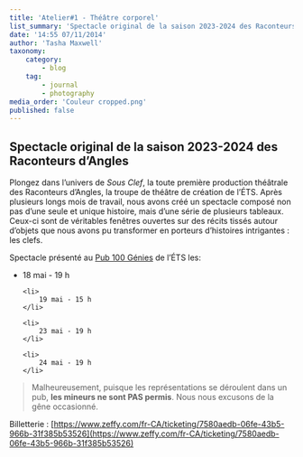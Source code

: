 ```yaml
---
title: 'Atelier#1 - Théâtre corporel'
list_summary: 'Spectacle original de la saison 2023-2024 des Raconteurs d’Angles'
date: '14:55 07/11/2014'
author: 'Tasha Maxwell'
taxonomy:
    category:
        - blog
    tag:
        - journal
        - photography
media_order: 'Couleur cropped.png'
published: false
---
```


## Spectacle original de la saison 2023-2024 des Raconteurs d’Angles

Plongez dans l’univers de _Sous Clef_, la toute première production théâtrale des Raconteurs d’Angles, la troupe de théâtre de création de l’ÉTS.
Après plusieurs longs mois de travail, nous avons créé un spectacle composé non pas d’une seule et unique histoire, mais d’une série de plusieurs tableaux.
Ceux-ci sont de véritables fenêtres ouvertes sur des récits tissés autour d’objets que nous avons pu transformer en porteurs d’histoires intrigantes : les clefs.

Spectacle présenté au [Pub 100 Génies](https://www.google.com/maps?q=Resto-Pub+100+G%C3%A9nies,530+Rue+Peel,H3C+2H1&hl=en&z=14) de l’ÉTS les:

<ul style="list-style-type: disc;">
    <li>
    	18 mai - 19 h
    </li>
    
    <li>
    	19 mai - 15 h
    </li>
    
    <li>
    	23 mai - 19 h
    </li>
    
    <li>
    	24 mai - 19 h
    </li>
</ul>

> Malheureusement, puisque les représentations se déroulent dans un pub, **les mineurs ne sont PAS permis**. Nous nous excusons de la gêne occasionné.

Billetterie : [https://www.zeffy.com/fr-CA/ticketing/7580aedb-06fe-43b5-966b-31f385b53526](https://www.zeffy.com/fr-CA/ticketing/7580aedb-06fe-43b5-966b-31f385b53526)
